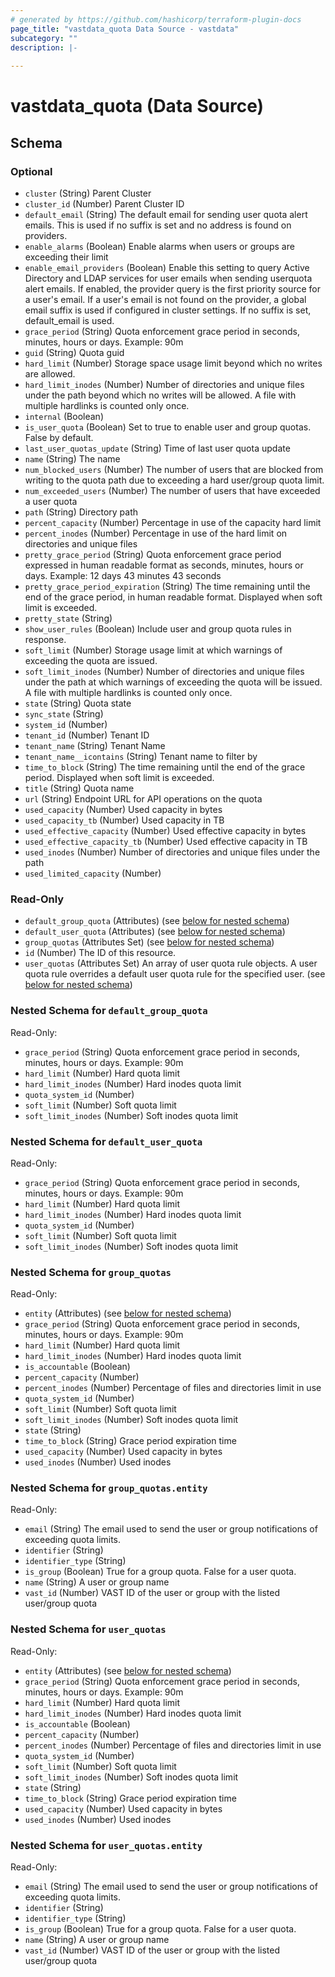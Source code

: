 ```yaml
---
# generated by https://github.com/hashicorp/terraform-plugin-docs
page_title: "vastdata_quota Data Source - vastdata"
subcategory: ""
description: |-
  
---
```


# vastdata_quota (Data Source)





<!-- schema generated by tfplugindocs -->
## Schema

### Optional

- `cluster` (String) Parent Cluster
- `cluster_id` (Number) Parent Cluster ID
- `default_email` (String) The default email for sending user quota alert emails. This is used if no suffix is set and no address is found on providers.
- `enable_alarms` (Boolean) Enable alarms when users or groups are exceeding their limit
- `enable_email_providers` (Boolean) Enable this setting to query Active Directory and LDAP services for user emails when sending userquota alert emails. If enabled, the provider query is the first priority source for a user's email. If a user's email is not found on the provider, a global email suffix is used if configured in cluster settings. If no suffix is set, default_email is used.
- `grace_period` (String) Quota enforcement grace period in seconds, minutes, hours or days. Example: 90m
- `guid` (String) Quota guid
- `hard_limit` (Number) Storage space usage limit beyond which no writes are allowed.
- `hard_limit_inodes` (Number) Number of directories and unique files under the path beyond which no writes will be allowed. A file with multiple hardlinks is counted only once.
- `internal` (Boolean)
- `is_user_quota` (Boolean) Set to true to enable user and group quotas. False by default.
- `last_user_quotas_update` (String) Time of last user quota update
- `name` (String) The name
- `num_blocked_users` (Number) The number of users that are blocked from writing to the quota path due to exceeding a hard user/group quota limit.
- `num_exceeded_users` (Number) The number of users that have exceeded a user quota
- `path` (String) Directory path
- `percent_capacity` (Number) Percentage in use of the capacity hard limit
- `percent_inodes` (Number) Percentage in use of the hard limit on directories and unique files
- `pretty_grace_period` (String) Quota enforcement grace period expressed in human readable format as seconds, minutes, hours or days. Example: 12 days 43 minutes 43 seconds
- `pretty_grace_period_expiration` (String) The time remaining until the end of the grace period, in human readable format. Displayed when soft limit is exceeded.
- `pretty_state` (String)
- `show_user_rules` (Boolean) Include user and group quota rules in response.
- `soft_limit` (Number) Storage usage limit at which warnings of exceeding the quota are issued.
- `soft_limit_inodes` (Number) Number of directories and unique files under the path at which warnings of exceeding the quota will be issued. A file with multiple hardlinks is counted only once.
- `state` (String) Quota state
- `sync_state` (String)
- `system_id` (Number)
- `tenant_id` (Number) Tenant ID
- `tenant_name` (String) Tenant Name
- `tenant_name__icontains` (String) Tenant name to filter by
- `time_to_block` (String) The time remaining until the end of the grace period. Displayed when soft limit is exceeded.
- `title` (String) Quota name
- `url` (String) Endpoint URL for API operations on the quota
- `used_capacity` (Number) Used capacity in bytes
- `used_capacity_tb` (Number) Used capacity in TB
- `used_effective_capacity` (Number) Used effective capacity in bytes
- `used_effective_capacity_tb` (Number) Used effective capacity in TB
- `used_inodes` (Number) Number of directories and unique files under the path
- `used_limited_capacity` (Number)

### Read-Only

- `default_group_quota` (Attributes) (see [below for nested schema](#nestedatt--default_group_quota))
- `default_user_quota` (Attributes) (see [below for nested schema](#nestedatt--default_user_quota))
- `group_quotas` (Attributes Set) (see [below for nested schema](#nestedatt--group_quotas))
- `id` (Number) The ID of this resource.
- `user_quotas` (Attributes Set) An array of user quota rule objects. A user quota rule overrides a default user quota rule for the specified user. (see [below for nested schema](#nestedatt--user_quotas))

<a id="nestedatt--default_group_quota"></a>
### Nested Schema for `default_group_quota`

Read-Only:

- `grace_period` (String) Quota enforcement grace period in seconds, minutes, hours or days. Example: 90m
- `hard_limit` (Number) Hard quota limit
- `hard_limit_inodes` (Number) Hard inodes quota limit
- `quota_system_id` (Number)
- `soft_limit` (Number) Soft quota limit
- `soft_limit_inodes` (Number) Soft inodes quota limit


<a id="nestedatt--default_user_quota"></a>
### Nested Schema for `default_user_quota`

Read-Only:

- `grace_period` (String) Quota enforcement grace period in seconds, minutes, hours or days. Example: 90m
- `hard_limit` (Number) Hard quota limit
- `hard_limit_inodes` (Number) Hard inodes quota limit
- `quota_system_id` (Number)
- `soft_limit` (Number) Soft quota limit
- `soft_limit_inodes` (Number) Soft inodes quota limit


<a id="nestedatt--group_quotas"></a>
### Nested Schema for `group_quotas`

Read-Only:

- `entity` (Attributes) (see [below for nested schema](#nestedatt--group_quotas--entity))
- `grace_period` (String) Quota enforcement grace period in seconds, minutes, hours or days. Example: 90m
- `hard_limit` (Number) Hard quota limit
- `hard_limit_inodes` (Number) Hard inodes quota limit
- `is_accountable` (Boolean)
- `percent_capacity` (Number)
- `percent_inodes` (Number) Percentage of files and directories limit in use
- `quota_system_id` (Number)
- `soft_limit` (Number) Soft quota limit
- `soft_limit_inodes` (Number) Soft inodes quota limit
- `state` (String)
- `time_to_block` (String) Grace period expiration time
- `used_capacity` (Number) Used capacity in bytes
- `used_inodes` (Number) Used inodes

<a id="nestedatt--group_quotas--entity"></a>
### Nested Schema for `group_quotas.entity`

Read-Only:

- `email` (String) The email used to send the user or group notifications of exceeding quota limits.
- `identifier` (String)
- `identifier_type` (String)
- `is_group` (Boolean) True for a group quota. False for a user quota.
- `name` (String) A user or group name
- `vast_id` (Number) VAST ID of the user or group with the listed user/group quota



<a id="nestedatt--user_quotas"></a>
### Nested Schema for `user_quotas`

Read-Only:

- `entity` (Attributes) (see [below for nested schema](#nestedatt--user_quotas--entity))
- `grace_period` (String) Quota enforcement grace period in seconds, minutes, hours or days. Example: 90m
- `hard_limit` (Number) Hard quota limit
- `hard_limit_inodes` (Number) Hard inodes quota limit
- `is_accountable` (Boolean)
- `percent_capacity` (Number)
- `percent_inodes` (Number) Percentage of files and directories limit in use
- `quota_system_id` (Number)
- `soft_limit` (Number) Soft quota limit
- `soft_limit_inodes` (Number) Soft inodes quota limit
- `state` (String)
- `time_to_block` (String) Grace period expiration time
- `used_capacity` (Number) Used capacity in bytes
- `used_inodes` (Number) Used inodes

<a id="nestedatt--user_quotas--entity"></a>
### Nested Schema for `user_quotas.entity`

Read-Only:

- `email` (String) The email used to send the user or group notifications of exceeding quota limits.
- `identifier` (String)
- `identifier_type` (String)
- `is_group` (Boolean) True for a group quota. False for a user quota.
- `name` (String) A user or group name
- `vast_id` (Number) VAST ID of the user or group with the listed user/group quota
